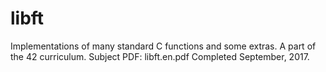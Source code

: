 # libft
Implementations of many standard C functions and some extras.
A part of the 42 curriculum.
Subject PDF: libft.en.pdf
Completed September, 2017.
